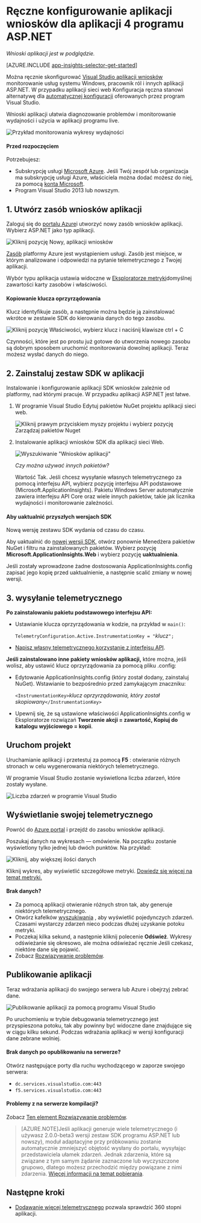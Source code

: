 <properties
    pageTitle="Usługi aplikacji wniosków dla systemu Windows i ról pracownik | Microsoft Azure"
    description="Ręczne dodawanie SDK wniosków aplikacji do aplikacji programu ASP.NET, aby przeprowadzić analizę użycia, dostępności i wydajności."
    services="application-insights"
    documentationCenter=".net"
    authors="alancameronwills"
    manager="douge"/>

<tags
    ms.service="application-insights"
    ms.workload="tbd"
    ms.tgt_pltfrm="ibiza"
    ms.devlang="na"
    ms.topic="get-started-article"
    ms.date="08/30/2016"
    ms.author="awills"/>


# <a name="manually-configure-application-insights-for-aspnet-4-applications"></a>Ręczne konfigurowanie aplikacji wniosków dla aplikacji 4 programu ASP.NET

*Wnioski aplikacji jest w podglądzie.*

[AZURE.INCLUDE [app-insights-selector-get-started](../../includes/app-insights-selector-get-started.md)]

Można ręcznie skonfigurować [Visual Studio aplikacji wniosków](app-insights-overview.md) monitorowanie usług systemu Windows, pracownik ról i innych aplikacji ASP.NET. W przypadku aplikacji sieci web Konfiguracja ręczna stanowi alternatywę dla [automatycznej konfiguracji](app-insights-asp-net.md) oferowanych przez program Visual Studio.

Wnioski aplikacji ułatwia diagnozowanie problemów i monitorowanie wydajności i użycia w aplikacji programu live.

![Przykład monitorowania wykresy wydajności](./media/app-insights-windows-services/10-perf.png)


#### <a name="before-you-start"></a>Przed rozpoczęciem

Potrzebujesz:

* Subskrypcję usługi [Microsoft Azure](http://azure.com). Jeśli Twój zespół lub organizacja ma subskrypcję usługi Azure, właściciela można dodać możesz do niej, za pomocą [konta Microsoft](http://live.com).
* Program Visual Studio 2013 lub nowszym.



## <a name="add"></a>1. Utwórz zasób wniosków aplikacji

Zaloguj się do [portalu Azure](https://portal.azure.com/)i utworzyć nowy zasób wniosków aplikacji. Wybierz ASP.NET jako typ aplikacji.

![Kliknij pozycję Nowy, aplikacji wniosków](./media/app-insights-windows-services/01-new-asp.png)

[Zasób](app-insights-resources-roles-access-control.md) platformy Azure jest wystąpieniem usługi. Zasób jest miejsce, w którym analizowane i odpowiedzi na pytanie telemetrycznego z Twojej aplikacji.

Wybór typu aplikacja ustawia widoczne w [Eksploratorze metryki](app-insights-metrics-explorer.md)domyślnej zawartości karty zasobów i właściwości.

#### <a name="copy-the-instrumentation-key"></a>Kopiowanie klucza oprzyrządowania

Klucz identyfikuje zasób, a następnie można będzie ją zainstalować wkrótce w zestawie SDK do kierowania danych do tego zasobu.

![Kliknij pozycję Właściwości, wybierz klucz i naciśnij klawisze ctrl + C](./media/app-insights-windows-services/02-props-asp.png)

Czynności, które jest po prostu już gotowe do utworzenia nowego zasobu są dobrym sposobem uruchomić monitorowania dowolnej aplikacji. Teraz możesz wysłać danych do niego.

## <a name="sdk"></a>2. Zainstaluj zestaw SDK w aplikacji

Instalowanie i konfigurowanie aplikacji SDK wniosków zależnie od platformy, nad którymi pracuje. W przypadku aplikacji ASP.NET jest łatwe.

1. W programie Visual Studio Edytuj pakietów NuGet projektu aplikacji sieci web.

    ![Kliknij prawym przyciskiem myszy projektu i wybierz pozycję Zarządzaj pakietów Nuget](./media/app-insights-windows-services/03-nuget.png)

2. Instalowanie aplikacji wniosków SDK dla aplikacji sieci Web.

    ![Wyszukiwanie "Wniosków aplikacji"](./media/app-insights-windows-services/04-ai-nuget.png)

    *Czy można używać innych pakietów?*

    Wartość Tak. Jeśli chcesz wysyłanie własnych telemetrycznego za pomocą interfejsu API, wybierz pozycję interfejsu API podstawowe (Microsoft.ApplicationInsights). Pakietu Windows Server automatycznie zawiera interfejsu API Core oraz wiele innych pakietów, takie jak licznika wydajności i monitorowanie zależności. 

#### <a name="to-upgrade-to-future-sdk-versions"></a>Aby uaktualnić przyszłych wersjach SDK

Nową wersję zestawu SDK wydania od czasu do czasu.

Aby uaktualnić do [nowej wersji SDK](https://github.com/Microsoft/ApplicationInsights-dotnet-server/releases/), otwórz ponownie Menedżera pakietów NuGet i filtru na zainstalowanych pakietów. Wybierz pozycję **Microsoft.ApplicationInsights.Web** i wybierz pozycję **uaktualnienia**.

Jeśli zostały wprowadzone żadne dostosowania ApplicationInsights.config zapisać jego kopię przed uaktualnienie, a następnie scalić zmiany w nowej wersji.


## <a name="3-send-telemetry"></a>3. wysyłanie telemetrycznego


**Po zainstalowaniu pakietu podstawowego interfejsu API:**

* Ustawianie klucza oprzyrządowania w kodzie, na przykład w `main()`: 

    `TelemetryConfiguration.Active.InstrumentationKey = "`*klucz*`";` 

* [Napisz własny telemetrycznego korzystanie z interfejsu API](app-insights-api-custom-events-metrics.md#ikey).


**Jeśli zainstalowano inne pakiety wniosków aplikacji,** które można, jeśli wolisz, aby ustawić klucz oprzyrządowania za pomocą pliku .config:

* Edytowanie ApplicationInsights.config (który został dodany, zainstaluj NuGet). Wstawianie to bezpośrednio przed zamykającym znaczniku:

    `<InstrumentationKey>`*klucz oprzyrządowania, który został skopiowany*`</InstrumentationKey>`

* Upewnij się, że są ustawione właściwości ApplicationInsights.config w Eksploratorze rozwiązań **Tworzenie akcji = zawartość, Kopiuj do katalogu wyjściowego = kopii**.




## <a name="run"></a>Uruchom projekt

Uruchamianie aplikacji i przetestuj za pomocą **F5** : otwieranie różnych stronach w celu wygenerowania niektórych telemetrycznego.

W programie Visual Studio zostanie wyświetlona liczba zdarzeń, które zostały wysłane.

![Liczba zdarzeń w programie Visual Studio](./media/app-insights-windows-services/appinsights-09eventcount.png)

## <a name="monitor"></a>Wyświetlanie swojej telemetrycznego

Powróć do [Azure portal](https://portal.azure.com/) i przejdź do zasobu wniosków aplikacji.


Poszukaj danych na wykresach — omówienie. Na początku zostanie wyświetlony tylko jednej lub dwóch punktów. Na przykład:

![Kliknij, aby większej ilości danych](./media/app-insights-windows-services/12-first-perf.png)

Kliknij wykres, aby wyświetlić szczegółowe metryki. [Dowiedz się więcej na temat metryki.](app-insights-web-monitor-performance.md)

#### <a name="no-data"></a>Brak danych?

* Za pomocą aplikacji otwieranie różnych stron tak, aby generuje niektórych telemetrycznego.
* Otwórz kafelków [wyszukiwania](app-insights-diagnostic-search.md) , aby wyświetlić pojedynczych zdarzeń. Czasami wystarczy zdarzeń nieco podczas dłużej uzyskanie potoku metryki.
* Poczekaj kilka sekund, a następnie kliknij polecenie **Odśwież**. Wykresy odświeżanie się okresowo, ale można odświeżać ręcznie Jeśli czekasz, niektóre dane się pojawić.
* Zobacz [Rozwiązywanie problemów](app-insights-troubleshoot-faq.md).

## <a name="publish-your-app"></a>Publikowanie aplikacji

Teraz wdrażania aplikacji do swojego serwera lub Azure i obejrzyj zebrać dane.

![Publikowanie aplikacji za pomocą programu Visual Studio](./media/app-insights-windows-services/15-publish.png)

Po uruchomieniu w trybie debugowania telemetrycznego jest przyspieszona potoku, tak aby powinny być widoczne dane znajdujące się w ciągu kilku sekund. Podczas wdrażania aplikacji w wersji konfiguracji dane zebrane wolniej.

#### <a name="no-data-after-you-publish-to-your-server"></a>Brak danych po opublikowaniu na serwerze?

Otwórz następujące porty dla ruchu wychodzącego w zaporze swojego serwera:

+ `dc.services.visualstudio.com:443`
+ `f5.services.visualstudio.com:443`


#### <a name="trouble-on-your-build-server"></a>Problemy z na serwerze kompilacji?

Zobacz [Ten element Rozwiązywanie problemów](app-insights-asp-net-troubleshoot-no-data.md#NuGetBuild).

> [AZURE.NOTE]Jeśli aplikacji generuje wiele telemetrycznego (i używasz 2.0.0-beta3 wersji zestaw SDK programu ASP.NET lub nowszy), moduł adaptacyjne przy próbkowaniu zostanie automatycznie zmniejszyć objętość wysłany do portalu, wysyłając przedstawiciela ułamek zdarzeń. Jednak zdarzenia, które są związane z tym samym żądanie zaznaczone lub wyczyszczone grupowo, dlatego możesz przechodzić między powiązane z nimi zdarzenia. 
> [Więcej informacji na temat pobierania](app-insights-sampling.md).




## <a name="next-steps"></a>Następne kroki

* [Dodawanie więcej telemetrycznego](app-insights-asp-net-more.md) pozwala sprawdzić 360 stopni aplikacji.



